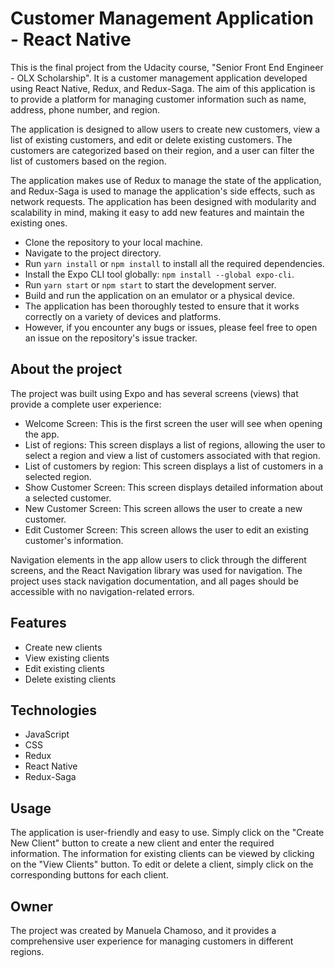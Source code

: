 # Customer Management Application - React Native

This is the final project from the Udacity course, "Senior Front End Engineer - OLX Scholarship". It is a customer management application developed using React Native, Redux, and Redux-Saga. The aim of this application is to provide a platform for managing customer information such as name, address, phone number, and region.

The application is designed to allow users to create new customers, view a list of existing customers, and edit or delete existing customers. The customers are categorized based on their region, and a user can filter the list of customers based on the region.

The application makes use of Redux to manage the state of the application, and Redux-Saga is used to manage the application's side effects, such as network requests. The application has been designed with modularity and scalability in mind, making it easy to add new features and maintain the existing ones.
  
* Clone the repository to your local machine.
* Navigate to the project directory.
* Run ``` yarn install ``` or ```npm install``` to install all the required dependencies.
* Install the Expo CLI tool globally: ``` npm install --global expo-cli ```. 
* Run ``` yarn start ``` or ```npm start``` to start the development server.
* Build and run the application on an emulator or a physical device.
* The application has been thoroughly tested to ensure that it works correctly on a variety of devices and platforms. 
* However, if you encounter any bugs or issues, please feel free to open an issue on the repository's issue tracker.

## About the project
The project was built using Expo and has several screens (views) that provide a complete user experience:

* Welcome Screen: This is the first screen the user will see when opening the app.
* List of regions: This screen displays a list of regions, allowing the user to select a region and view a list of customers associated with that region.
* List of customers by region: This screen displays a list of customers in a selected region.
* Show Customer Screen: This screen displays detailed information about a selected customer.
* New Customer Screen: This screen allows the user to create a new customer.
* Edit Customer Screen: This screen allows the user to edit an existing customer's information.

Navigation elements in the app allow users to click through the different screens, and the React Navigation library was used for navigation. The project uses stack navigation documentation, and all pages should be accessible with no navigation-related errors.

## Features
* Create new clients
* View existing clients
* Edit existing clients
* Delete existing clients

## Technologies
* JavaScript
* CSS
* Redux
* React Native
* Redux-Saga

## Usage
The application is user-friendly and easy to use. Simply click on the "Create New Client" button to create a new client and enter the required information. The information for existing clients can be viewed by clicking on the "View Clients" button. To edit or delete a client, simply click on the corresponding buttons for each client.

## Owner
The project was created by Manuela Chamoso, and it provides a comprehensive user experience for managing customers in different regions.
